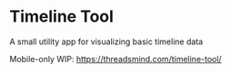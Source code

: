 # Timeline Tool

A small utility app for visualizing basic timeline data

Mobile-only WIP: https://threadsmind.com/timeline-tool/
